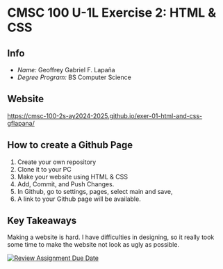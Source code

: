 # CMSC 100 U-1L Exercise 2: HTML & CSS

## Info
- *Name:* Geoffrey Gabriel F. Lapaña
- *Degree Program:* BS Computer Science

## Website
https://cmsc-100-2s-ay2024-2025.github.io/exer-01-html-and-css-gflapana/

## How to create a Github Page
1. Create your own repository
2. Clone it to your PC
3. Make your website using HTML & CSS
4. Add, Commit, and Push Changes.
5. In Github, go to settings, pages, select main and save,
6. A link to your Github page will be available.

## Key Takeaways

Making a website is hard. I have difficulties in designing, so it really took some time to make the website not look as ugly as possible.

[![Review Assignment Due Date](https://classroom.github.com/assets/deadline-readme-button-22041afd0340ce965d47ae6ef1cefeee28c7c493a6346c4f15d667ab976d596c.svg)](https://classroom.github.com/a/VhAR7jGx)

